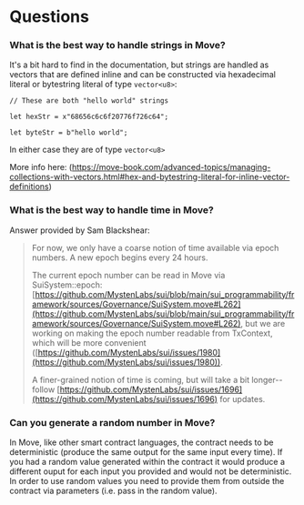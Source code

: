 # Questions

### What is the best way to handle strings in Move?

It's a bit hard to find in the documentation, but strings are handled as vectors that are defined inline and can be constructed via hexadecimal literal or bytestring literal of type `vector<u8>`:

```move
// These are both "hello world" strings

let hexStr = x"68656c6c6f20776f726c64";

let byteStr = b"hello world";
```

In either case they are of type `vector<u8>`

More info here:
(https://move-book.com/advanced-topics/managing-collections-with-vectors.html#hex-and-bytestring-literal-for-inline-vector-definitions)

### What is the best way to handle time in Move?

Answer provided by Sam Blackshear:

> For now, we only have a coarse notion of time available via epoch numbers. A new epoch begins every 24 hours.
>
> The current epoch number can be read in Move via SuiSystem::epoch: [https://github.com/MystenLabs/sui/blob/main/sui_programmability/framework/sources/Governance/SuiSystem.move#L262](https://github.com/MystenLabs/sui/blob/main/sui_programmability/framework/sources/Governance/SuiSystem.move#L262), but we are working on making the epoch number readable from TxContext, which will be more convenient ([https://github.com/MystenLabs/sui/issues/1980](https://github.com/MystenLabs/sui/issues/1980)).
>
> A finer-grained notion of time is coming, but will take a bit longer--follow [https://github.com/MystenLabs/sui/issues/1696](https://github.com/MystenLabs/sui/issues/1696) for updates.

### Can you generate a random number in Move?

In Move, like other smart contract languages, the contract needs to be deterministic (produce the same output for the same input every time). If you had a random value generated within the contract it would produce a different ouput for each input you provided and would not be deterministic. In order to use random values you need to provide them from outside the contract via parameters (i.e. pass in the random value).
